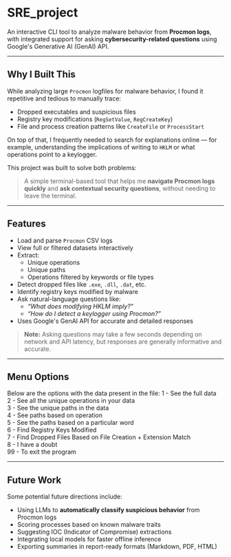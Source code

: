 # SRE_project

An interactive CLI tool to analyze malware behavior from **Procmon logs**, with integrated support for asking **cybersecurity-related questions** using Google's Generative AI (GenAI) API.

---

## Why I Built This

While analyzing large `Procmon` logfiles for malware behavior, I found it repetitive and tedious to manually trace:

- Dropped executables and suspicious files  
- Registry key modifications (`RegSetValue`, `RegCreateKey`)  
- File and process creation patterns like `CreateFile` or `ProcessStart`

On top of that, I frequently needed to search for explanations online — for example, understanding the implications of writing to `HKLM` or what operations point to a keylogger.

This project was built to solve both problems:

> A simple terminal-based tool that helps me **navigate Procmon logs quickly** and **ask contextual security questions**, without needing to leave the terminal.

---

## Features

- Load and parse `Procmon` CSV logs  
- View full or filtered datasets interactively  
- Extract:
  - Unique operations  
  - Unique paths  
  - Operations filtered by keywords or file types  
- Detect dropped files like `.exe`, `.dll`, `.dat`, etc.  
- Identify registry keys modified by malware  
- Ask natural-language questions like:
  - _“What does modifying HKLM imply?”_  
  - _“How do I detect a keylogger using Procmon?”_  
- Uses Google's GenAI API for accurate and detailed responses

> **Note:** Asking questions may take a few seconds depending on network and API latency, but responses are generally informative and accurate.

---

## Menu Options

Below are the options with the data present in the file: 
 1 - See the full data </br>
 2 - See all the unique operations in your data </br>
 3 - See the unique paths in the data </br>
 4 - See paths based on operation</br>
 5 - See the paths based on a particular word</br>
 6 - Find Registry Keys Modified</br>
 7 - Find Dropped Files Based on File Creation + Extension Match</br>
 8 - I have a doubt</br>
 99 - To exit the program</br>


---

## Future Work

Some potential future directions include:

- Using LLMs to **automatically classify suspicious behavior** from Procmon logs  
- Scoring processes based on known malware traits  
- Suggesting IOC (Indicator of Compromise) extractions  
- Integrating local models for faster offline inference  
- Exporting summaries in report-ready formats (Markdown, PDF, HTML)
